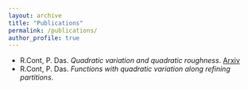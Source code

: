 ```yaml
---
layout: archive
title: "Publications"
permalink: /publications/
author_profile: true
---
```


<ul>
  <li> R.Cont, P. Das. <i> Quadratic variation and quadratic roughness</i>. <a href="https://arxiv.org/abs/1907.03115"> Arxiv </a>
  <li> R.Cont, P. Das. <i> Functions with quadratic variation along refining partitions</i>.
</ul>
